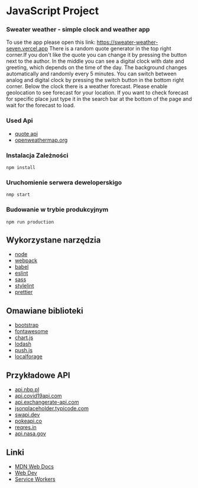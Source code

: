 # JavaScript Project

### Sweater weather - simple clock and weather app

To use the app please open this link: https://sweater-weather-seven.vercel.app
There is a random quote generator in the top right corner.If you don't like the quote you can change it by pressing the button next to the author. In the middle you can see a digital clock with date and greeting, which depends on the time of the day. The background changes automatically and randomly every 5 minutes. You can switch between analog and digital clock by pressing the switch button in the bottom right corner.
Below the clock there is a weather forecast. Please enable geolocation to see forecast for your location. If you want to check forecast for specific place just type it in the search bar at the bottom of the page and wait for the forecast to load.

### Used Api

- [quote api](https://type.fit/api/quotes)
- [openweathermap.org](https://openweathermap.org)

### Instalacja Zależności

```shell
npm install
```

### Uruchomienie serwera deweloperskigo

```shell
nmp start
```

### Budowanie w trybie produkcyjnym

```shell
npm run production
```

## Wykorzystane narzędzia

- [node](https://nodejs.org/en/)
- [webpack](https://webpack.js.org/)
- [babel](https://babeljs.io/)
- [eslint](https://eslint.org/)
- [sass](https://sass-lang.com/)
- [stylelint](https://stylelint.io/)
- [prettier](https://prettier.io/)

## Omawiane biblioteki

- [bootstrap](https://getbootstrap.com/)
- [fontawesome](https://fontawesome.com/)
- [chart.js](https://www.chartjs.org/)
- [lodash](https://lodash.com/)
- [push.js](https://pushjs.org/)
- [localforage](https://localforage.github.io/localForage/)

## Przykładowe API

- [api.nbp.pl](http://api.nbp.pl/)
- [api.covid19api.com](https://api.covid19api.com/)
- [api.exchangerate-api.com](https://api.exchangerate-api.com)
- [jsonplaceholder.typicode.com](https://jsonplaceholder.typicode.com/)
- [swapi.dev](https://swapi.dev)
- [pokeapi.co](https://pokeapi.co/)
- [reqres.in](https://reqres.in/)
- [api.nasa.gov](https://api.nasa.gov)

## Linki

- [MDN Web Docs](https://developer.mozilla.org/)
- [Web Dev](https://web.dev/)
- [Service Workers](https://serviceworke.rs/)
